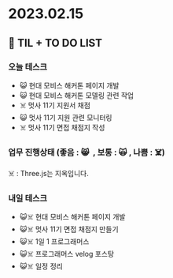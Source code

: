 # 2023.02.15

## 📓 TIL + TO DO LIST

### 오늘 테스크

- 😺 현대 모비스 해커톤 페이지 개발
- 😺 현대 모비스 해커톤 모델링 관련 작업
- ☠️ 멋사 11기 지원서 채점
- 😺 멋사 11기 지원 관련 모니터링
- ☠️ 멋사 11기 면접 채점지 작성

### 업무 진행상태 (좋음 : 😸  , 보통 : 🙀 , 나쁨 : ☠️)

☠️ : Three.js는 지옥입니다.

### 내일 테스크

- 😺☠️ 현대 모비스 해커톤 페이지 개발
- 😺☠️ 멋사 11기 면접 채점지 만들기
- 😺☠️ 1일 1 프로그래머스
- 😺☠️ 프로그래머스 velog 포스탕
- 😺☠️ 일정 정리
